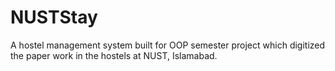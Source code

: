 # NUSTStay
A hostel management system built for OOP semester project which digitized the paper work in the hostels at NUST, Islamabad.
